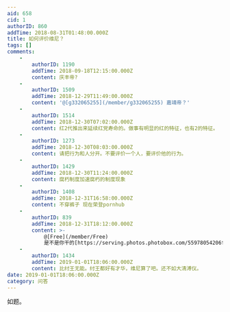 ```yaml
---
aid: 658
cid: 1
authorID: 860
addTime: 2018-08-31T01:48:00.000Z
title: 如何评价维尼？
tags: []
comments:
    -
        authorID: 1190
        addTime: 2018-09-18T12:15:00.000Z
        content: 庆丰帝?
    -
        authorID: 1509
        addTime: 2018-12-29T11:49:00.000Z
        content: '@[g332065255](/member/g332065255) 嘉靖帝？'
    -
        authorID: 1514
        addTime: 2018-12-30T07:02:00.000Z
        content: 红2代推出来延续红党寿命的。做事有明显的红的特征，也有2的特征。
    -
        authorID: 1273
        addTime: 2018-12-30T08:03:00.000Z
        content: 请把行为和人分开。不要评价一个人，要评价他的行为。
    -
        authorID: 1429
        addTime: 2018-12-30T11:24:00.000Z
        content: 腐朽制度加速腐朽的制度现象
    -
        authorID: 1408
        addTime: 2018-12-31T16:58:00.000Z
        content: 不穿裤子 现在荣登pornhub
    -
        authorID: 839
        addTime: 2018-12-31T18:12:00.000Z
        content: >-
            @[Free](/member/Free)
            是不是你干的[https://serving.photos.photobox.com/55978054206feb03bf9ae7a68fb7e7915c5d1c7e1a596826b4bff6440060c8be0aebcd27.jpg](https://serving.photos.photobox.com/55978054206feb03bf9ae7a68fb7e7915c5d1c7e1a596826b4bff6440060c8be0aebcd27.jpg)
    -
        authorID: 1434
        addTime: 2019-01-01T18:06:00.000Z
        content: 比纣王无能。纣王都好有才华，维尼算了吧。还不如大清溥仪。
date: 2019-01-01T18:06:00.000Z
category: 问答
---
```


如题。
